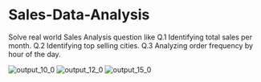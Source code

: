 # Sales-Data-Analysis
Solve real world Sales Analysis question like Q.1 Identifying total sales per month. Q.2 Identifying top selling cities. Q.3 Analyzing order frequency by hour of the day.

![output_10_0](https://github.com/mayannk2002/Sales-Data-Analysis/assets/138848713/374d23d6-6d55-40b8-a80d-06a2819eb461)
![output_12_0](https://github.com/mayannk2002/Sales-Data-Analysis/assets/138848713/3e97f96c-972c-452a-afe9-79959a95ce8b)
![output_15_0](https://github.com/mayannk2002/Sales-Data-Analysis/assets/138848713/e15e74a5-9466-440a-9897-c8ccbde6578b)
